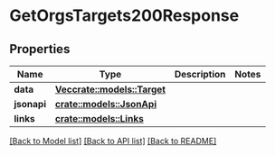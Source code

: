 # GetOrgsTargets200Response

## Properties

Name | Type | Description | Notes
------------ | ------------- | ------------- | -------------
**data** | [**Vec<crate::models::Target>**](Target.md) |  | 
**jsonapi** | [**crate::models::JsonApi**](JsonApi.md) |  | 
**links** | [**crate::models::Links**](Links.md) |  | 

[[Back to Model list]](../README.md#documentation-for-models) [[Back to API list]](../README.md#documentation-for-api-endpoints) [[Back to README]](../README.md)



